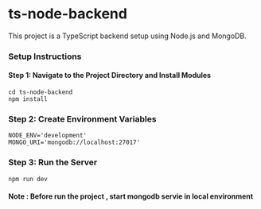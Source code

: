 # ts-node-backend

This project is a TypeScript backend setup using Node.js and MongoDB.

### Setup Instructions

#### Step 1: Navigate to the Project Directory and Install Modules
```
cd ts-node-backend
npm install
```

### Step 2: Create Environment Variables
```
NODE_ENV='development'
MONGO_URI='mongodb://localhost:27017'
```

### Step 3: Run the Server
```
npm run dev
```

#### Note : Before run the project , start mongodb servie in local environment
